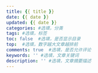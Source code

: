 ```yaml
---
title: {{ title }}
date: {{ date }}
updated: {{ date }}
categories: #选填，分类
tags: #选填，标签
toc: false  #选填，是否显示目录
top:  #选填，数字越大文章越排前
comments: true  #选填，是否允许评论
keywords: '' #选填，文章关键词
description: '' #选填，文章摘要描述
---
```

